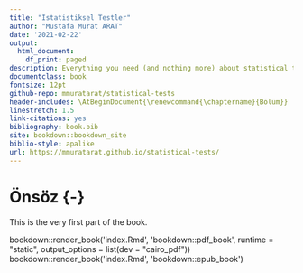 ```yaml
--- 
title: "İstatistiksel Testler"
author: "Mustafa Murat ARAT"
date: '2021-02-22'
output:
  html_document:
    df_print: paged
description: Everything you need (and nothing more) about statistical tests
documentclass: book
fontsize: 12pt
github-repo: mmuratarat/statistical-tests
header-includes: \AtBeginDocument{\renewcommand{\chaptername}{Bölüm}}
linestretch: 1.5
link-citations: yes
bibliography: book.bib
site: bookdown::bookdown_site
biblio-style: apalike
url: https://mmuratarat.github.io/statistical-tests/
---
```


# Önsöz {-}

This is the very first part of the book.

bookdown::render_book('index.Rmd', 'bookdown::pdf_book', runtime = "static", output_options = list(dev = "cairo_pdf"))
bookdown::render_book('index.Rmd', 'bookdown::epub_book')
